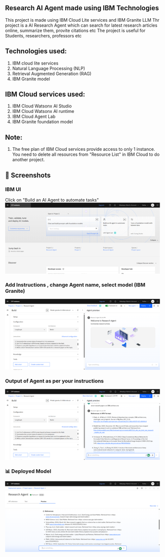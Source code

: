 ## Research AI Agent made using IBM Technologies
This project is made using IBM Cloud Lite services and IBM Granite LLM 
Thr project is a AI Research Agent which can search for latest research articles online, summarize them, provite citations etc
The project is useful for Students, researchers, professors etc

## Technologies used:
1. IBM cloud lite services
2. Natural Language Processing (NLP)
3. Retrieval Augmented Generation (RAG)
4. IBM Granite model

## IBM Cloud services used:
1. IBM Cloud Watsonx AI Studio
2. IBM Cloud Watsonx AI runtime
3. IBM Cloud Agent Lab
4. IBM Granite foundation model

## Note:
1. The free plan of IBM Cloud services provide access to only 1 instance. You need to delete all resources from "Resource List" in IBM Cloud to do another project.

## 📸 Screenshots

### IBM UI
Click on "Build an AI Agent to automate tasks"
![Prompt Lab](./ppt%20op/4.png)

### Add Instructions , change Agent name, select model (IBM Granite)
![Sample Output](./ppt%20op/2.png)

### Output of Agent as per your instructions
![Deployment Settings](./ppt%20op/3.png)

### 📊 Deployed Model
![Model Output](./ppt%20op/1.png)

